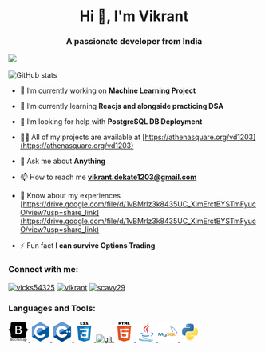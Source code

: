 <h1 align="center">Hi 👋, I'm Vikrant</h1>
<h3 align="center">A passionate developer from India</h3>
<img src="http://so-development.org/wp-content/uploads/2021/11/full-stack-development.gif">

![GitHub stats](https://github-readme-stats.vercel.app/api?username=vikrant&theme=dark&show_icons=true)

- 🔭 I’m currently working on **Machine Learning Project**

- 🌱 I’m currently learning **Reacjs and alongside practicing DSA**

- 🤝 I’m looking for help with **PostgreSQL DB Deployment**

- 👨‍💻 All of my projects are available at [https://athenasquare.org/vd1203](https://athenasquare.org/vd1203)

- 💬 Ask me about **Anything**

- 📫 How to reach me **vikrant.dekate1203@gmail.com**

- 📄 Know about my experiences [https://drive.google.com/file/d/1vBMrlz3k8435UC_XimErctBYSTmFyucO/view?usp=share_link](https://drive.google.com/file/d/1vBMrlz3k8435UC_XimErctBYSTmFyucO/view?usp=share_link)

- ⚡ Fun fact **I can survive Options Trading**

<h3 align="left">Connect with me:</h3>
<p align="left">
<a href="https://twitter.com/vicks54325" target="blank"><img align="center" src="https://raw.githubusercontent.com/rahuldkjain/github-profile-readme-generator/master/src/images/icons/Social/twitter.svg" alt="vicks54325" height="30" width="40" /></a>
<a href="https://linkedin.com/in/vikrant" target="blank"><img align="center" src="https://raw.githubusercontent.com/rahuldkjain/github-profile-readme-generator/master/src/images/icons/Social/linked-in-alt.svg" alt="vikrant" height="30" width="40" /></a>
<a href="https://www.leetcode.com/scavy29" target="blank"><img align="center" src="https://raw.githubusercontent.com/rahuldkjain/github-profile-readme-generator/master/src/images/icons/Social/leet-code.svg" alt="scavy29" height="30" width="40" /></a>
</p>

<h3 align="left">Languages and Tools:</h3>
<p align="left"> <a href="https://getbootstrap.com" target="_blank" rel="noreferrer"> <img src="https://raw.githubusercontent.com/devicons/devicon/master/icons/bootstrap/bootstrap-plain-wordmark.svg" alt="bootstrap" width="40" height="40"/> </a> <a href="https://www.cprogramming.com/" target="_blank" rel="noreferrer"> <img src="https://raw.githubusercontent.com/devicons/devicon/master/icons/c/c-original.svg" alt="c" width="40" height="40"/> </a> <a href="https://www.w3schools.com/cpp/" target="_blank" rel="noreferrer"> <img src="https://raw.githubusercontent.com/devicons/devicon/master/icons/cplusplus/cplusplus-original.svg" alt="cplusplus" width="40" height="40"/> </a> <a href="https://www.w3schools.com/css/" target="_blank" rel="noreferrer"> <img src="https://raw.githubusercontent.com/devicons/devicon/master/icons/css3/css3-original-wordmark.svg" alt="css3" width="40" height="40"/> </a> <a href="https://git-scm.com/" target="_blank" rel="noreferrer"> <img src="https://www.vectorlogo.zone/logos/git-scm/git-scm-icon.svg" alt="git" width="40" height="40"/> </a> <a href="https://www.w3.org/html/" target="_blank" rel="noreferrer"> <img src="https://raw.githubusercontent.com/devicons/devicon/master/icons/html5/html5-original-wordmark.svg" alt="html5" width="40" height="40"/> </a> <a href="https://www.java.com" target="_blank" rel="noreferrer"> <img src="https://raw.githubusercontent.com/devicons/devicon/master/icons/java/java-original.svg" alt="java" width="40" height="40"/> </a> <a href="https://www.mysql.com/" target="_blank" rel="noreferrer"> <img src="https://raw.githubusercontent.com/devicons/devicon/master/icons/mysql/mysql-original-wordmark.svg" alt="mysql" width="40" height="40"/> </a> <a href="https://www.python.org" target="_blank" rel="noreferrer"> <img src="https://raw.githubusercontent.com/devicons/devicon/master/icons/python/python-original.svg" alt="python" width="40" height="40"/> </a> </p>
